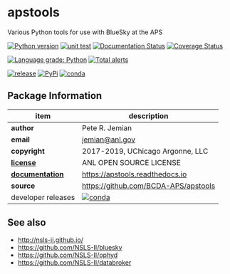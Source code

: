 # apstools

Various Python tools for use with BlueSky at the APS

[![Python version](https://img.shields.io/pypi/pyversions/apstools.svg)](https://pypi.python.org/pypi/apstools)
[![unit test](https://travis-ci.org/BCDA-APS/apstools.svg?branch=master)](https://travis-ci.org/BCDA-APS/apstools)
[![Documentation Status](https://readthedocs.org/projects/apstools/badge/?version=latest)](http://apstools.readthedocs.io/en/latest/?badge=latest)
[![Coverage Status](https://coveralls.io/repos/github/BCDA-APS/apstools/badge.svg?branch=master)](https://coveralls.io/github/BCDA-APS/apstools?branch=master)

[![Language grade: Python](https://img.shields.io/lgtm/grade/python/g/BCDA-APS/apstools.svg?logo=lgtm&logoWidth=18)](https://lgtm.com/projects/g/BCDA-APS/apstools/context:python)
[![Total alerts](https://img.shields.io/lgtm/alerts/g/BCDA-APS/apstools.svg?logo=lgtm&logoWidth=18)](https://lgtm.com/projects/g/BCDA-APS/apstools/alerts/)

<!--
[![tag](https://img.shields.io/github/tag/BCDA-APS/apstools.svg)](https://github.com/BCDA-APS/apstools/tags)
-->
[![release](https://img.shields.io/github/release/BCDA-APS/apstools.svg)](https://github.com/BCDA-APS/apstools/releases)
[![PyPi](https://img.shields.io/pypi/v/apstools.svg)](https://pypi.python.org/pypi/apstools)
[![conda](https://anaconda.org/aps-anl-tag/apstools/badges/version.svg)](https://anaconda.org/aps-anl-tag/apstools)

## Package Information

item              | description
------------------|--------------------------------
**author**        | Pete R. Jemian
**email**         | jemian@anl.gov
**copyright**     | 2017-2019, UChicago Argonne, LLC
[**license**](LICENSE.txt) | ANL OPEN SOURCE LICENSE
[**documentation**](https://apstools.readthedocs.io) | https://apstools.readthedocs.io
**source**        | https://github.com/BCDA-APS/apstools
developer releases | [![conda](https://anaconda.org/aps-anl-dev/apstools/badges/version.svg)](https://anaconda.org/aps-anl-dev/apstools)


## See also
* http://nsls-ii.github.io/
* https://github.com/NSLS-II/bluesky
* https://github.com/NSLS-II/ophyd
* https://github.com/NSLS-II/databroker
